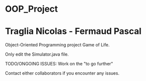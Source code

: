 # OOP_Project
# Traglia Nicolas - Fermaud Pascal

Object-Oriented Programming project Game of Life.

Only edit the Simulator.java file.

TODO/ONGOING ISSUES:
Work on the "to go further"

Contact either collaborators if you encounter any issues.
